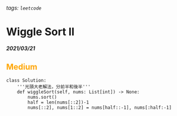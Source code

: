 ###### tags: `leetcode`
<style>
.orange {
  color: #FFA600;
}
.green{
  color: #00FF00;
}
.red{
  color: #FF0000;
}
</style>

# Wiggle Sort II
***2021/03/21***
## <span class="orange">Medium</span>
```python=
class Solution:
    '''光頭大老解法，分前半和後半'''    
    def wiggleSort(self, nums: List[int]) -> None:
        nums.sort()
        half = len(nums[::2])-1
        nums[::2], nums[1::2] = nums[half::-1], nums[:half:-1]
```